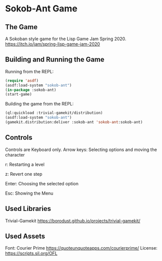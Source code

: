Sokob-Ant Game
=========================

The Game
-----------
A Sokoban style game for the Lisp Game Jam Spring 2020.
https://itch.io/jam/spring-lisp-game-jam-2020


Building and Running the Game
-------------------------------

Running from the REPL:
```lisp
(require 'asdf)
(asdf:load-system "sokob-ant")
(in-package :sokob-ant)
(start-game)
```

Building the game from the REPL:
```lisp
(ql:quickload :trivial-gamekit/distribution)
(asdf:load-system "sokob-ant")
(gamekit.distribution:deliver :sokob-ant 'sokob-ant:sokob-ant)
```

Controls
-----------

Controls are Keyboard only.
Arrow keys:
	Selecting options and moving the character
	
r:
	Restarting a level

z:
	Revert one step
	
Enter:
	Choosing the selected option
	
Esc:
	Showing the Menu


Used Libraries
--------------

Trivial-Gamekit
https://borodust.github.io/projects/trivial-gamekit/

Used Assets
-----------
Font: Courier Prime
https://quoteunquoteapps.com/courierprime/ License: https://scripts.sil.org/OFL
